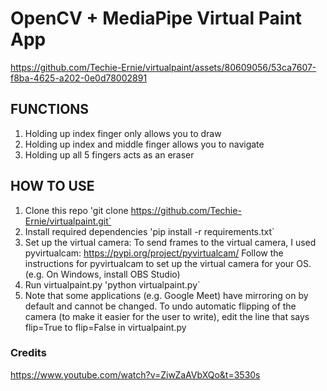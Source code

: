 # OpenCV + MediaPipe Virtual Paint App


https://github.com/Techie-Ernie/virtualpaint/assets/80609056/53ca7607-f8ba-4625-a202-0e0d78002891


## FUNCTIONS
1. Holding up index finger only allows you to draw
2. Holding up index and middle finger allows you to navigate
3. Holding up all 5 fingers acts as an eraser

## HOW TO USE
1. Clone this repo
  'git clone https://github.com/Techie-Ernie/virtualpaint.git`
2. Install required dependencies
    'pip install -r requirements.txt`
4. Set up the virtual camera: 
To send frames to the virtual camera, I used pyvirtualcam: https://pypi.org/project/pyvirtualcam/
Follow the instructions for pyvirtualcam to set up the virtual camera for your OS. (e.g. On Windows, install OBS Studio)
5. Run virtualpaint.py
    'python virtualpaint.py`
6. Note that some applications (e.g. Google Meet) have mirroring on by default and cannot be changed. To undo automatic flipping of the camera (to make it easier for the user to write), edit the line that says flip=True to flip=False in virtualpaint.py

### Credits
https://www.youtube.com/watch?v=ZiwZaAVbXQo&t=3530s
